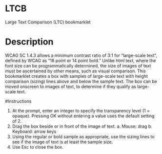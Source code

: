 # LTCB
Large Text Comparison (LTC) bookmarklet

# Description
WCAG SC 1.4.3 allows a minimum contrast ratio of 3:1 for “large-scale text”, defined by WCAG as “18 point or 14 point bold.” Unlike html text, where the font size can be programmatically determined, the size of images of text must be ascertained by other means, such as visual comparison.
This bookmarklet creates a box with samples of large-scale text with height comparison (sizing) lines above and below the sample text. The box can be moved onscreen to images of text, to determine if they qualify as large-scale text.

#Instructions
1.	At the prompt, enter an integer to specify the transparency level (1 = opaque). Pressing OK without entering a value uses the default setting of 2.
2.	Drag the box beside or in front of the image of text.
  a.	Mouse: drag
  b.	Keyboard: arrow keys
3.	Using the regular or bold sample as appropriate, use the sizing lines to see if the image of text is at least the sample size.
4.	Use Esc to close the box.




